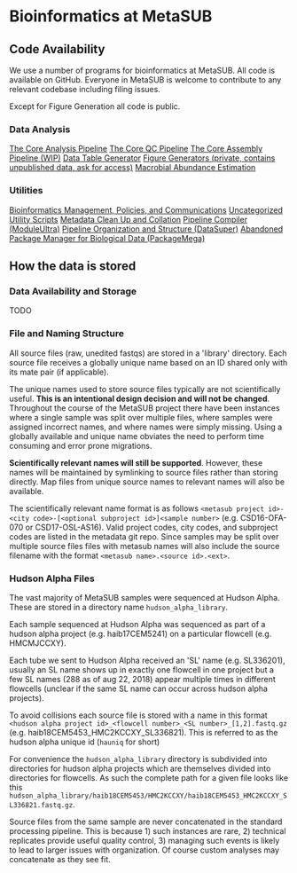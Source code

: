 # Bioinformatics at MetaSUB

## Code Availability

We use a number of programs for bioinformatics at MetaSUB. All code is available on GitHub. Everyone in MetaSUB is welcome to contribute to any relevant codebase including filing issues.

Except for Figure Generation all code is public.

### Data Analysis

[The Core Analysis Pipeline](https://github.com/MetaSUB/MetaSUB_CAP)
[The Core QC Pipeline](https://github.com/MetaSUB/MetaSUB_QC_Pipeline)
[The Core Assembly Pipeline (WIP)](https://github.com/MetaSUB/MetaSUB_assembly_CAP)
[Data Table Generator](https://github.com/dcdanko/capalyzer)
[Figure Generators (private, contains unpublished data, ask for access)](https://github.com/dcdanko/metasub-packetizer)
[Macrobial Abundance Estimation](https://github.com/MetaSUB/macrobial-genomes)

### Utilities

[Bioinformatics Management, Policies, and Communications](https://github.com/MetaSUB/bioinformatics_management)
[Uncategorized Utility Scripts](https://github.com/MetaSUB/metasub_utils)
[Metadata Clean Up and Collation](https://github.com/dcdanko/MetaSUB-metadata)
[Pipeline Compiler (ModuleUltra)](https://github.com/dcdanko/ModuleUltra)
[Pipeline Organization and Structure (DataSuper)](https://github.com/dcdanko/DataSuper)
[Abandoned Package Manager for Biological Data (PackageMega)](https://github.com/dcdanko/PackageMega)


## How the data is stored

### Data Availability and Storage
TODO


### File and Naming Structure

All source files (raw, unedited fastqs) are stored in a 'library' directory. Each source file receives a globally unique name based on an ID shared only with its mate pair (if applicable). 

The unique names used to store source files typically are not scientifically useful. __This is an intentional design decision and will not be changed__. Throughout the course of the MetaSUB project there have been instances where a single sample was split over multiple files, where samples were assigned incorrect names, and where names were simply missing. Using a globally available and unique name obviates the need to perform time consuming and error prone migrations.

__Scientifically relevant names will still be supported__. However, these names will be maintained by symlinking to source files rather than storing directly. Map files from unique source names to relevant names will also be available.

The scientifically relevant name format is as follows `<metasub project id>-<city code>-[<optional subproject id>]<sample number>` (e.g. CSD16-OFA-070 or CSD17-OSL-AS16). Valid project codes, city codes, and subproject codes are listed in the metadata git repo. Since samples may be split over multiple source files files with metasub names will also include the source filename with the format `<metasub name>.<source id>.<ext>`.

### Hudson Alpha Files

The vast majority of MetaSUB samples were sequenced at Hudson Alpha. These are stored in a directory name `hudson_alpha_library`.

Each sample sequenced at Hudson Alpha was sequenced as part of a hudson alpha project (e.g. haib17CEM5241) on a particular flowcell (e.g. HMCMJCCXY). 

Each tube we sent to Hudson Alpha received an 'SL' name (e.g. SL336201), usually an SL name shows up in exactly one flowcell in one project but a few SL names (288 as of aug 22, 2018) appear multiple times in different flowcells (unclear if the same SL name can occur across hudson alpha projects).

To avoid collisions each source file is stored with a name in this format `<hudson alpha project id>_<flowcell number>_<SL number>_[1,2].fastq.gz` (e.g. haib18CEM5453_HMC2KCCXY_SL336821). This is referred to as the hudson alpha unique id (`hauniq` for short)

For convenience the `hudson_alpha_library` directory is subdivided into directories for hudson alpha projects which are themselves divided into directories for flowcells. As such the complete path for a given file looks like this `hudson_alpha_library/haib18CEM5453/HMC2KCCXY/haib18CEM5453_HMC2KCCXY_SL336821.fastq.gz`.

Source files from the same sample are never concatenated in the standard processing pipeline. This is because 1) such instances are rare, 2) technical replicates provide useful quality control, 3) managing such events is likely to lead to larger issues with organization. Of course custom analyses may concatenate as they see fit.
